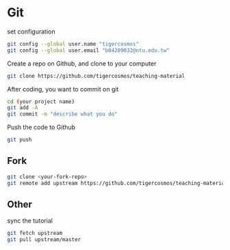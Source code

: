# Git

set configuration

```sh
git config --global user.name "tigercosmos"
git config --global user.email "b04209032@ntu.edu.tw"
```

Create a repo on Github, and clone to your computer

```sh
git clone https://github.com/tigercosmos/teaching-material
```

After coding, you want to commit on git

```sh
cd (your project name)
git add -A
git commit -m "describe what you do"
```

Push the code to Github

```sh
git push
```

## Fork

```sh
git clone <your-fork-repo>
git remote add upstream https://github.com/tigercosmos/teaching-material
```

## Other

sync the tutorial

```sh
git fetch upstream
git pull upstream/master
```
